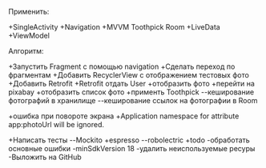 Применить:

+SingleActivity
+Navigation
+MVVM
Toothpick
Room
+LiveData
+ViewModel

Алгоритм:

+Запустить Fragment с помощью navigation
+Сделать переход по фрагментам
+Добавить RecyclerView с отображением тестовых фото
+Добавить Retrofit
+Retrofit отдать User
+отобразить фото
+перейти на pixabay
+отобразить список фото
+применть Toothpick
--кеширование фотографий в хранилище
--кеширование ссылок на фотографии в Room

+ошибка при повороте экрана
+Application namespace for attribute app:photoUrl will be ignored.

+Написать тесты
    --Mockito
    +espresso
    --robolectric
+todo
-обработать основные ошибки
-minSdkVersion 18
-удалить неиспользуемые ресуры
-Выложить на GitHub

